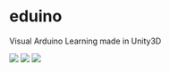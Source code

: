 eduino
======

Visual Arduino Learning made in Unity3D

![](http://i.imgur.com/BDaHuf0.jpg)
![](http://i.imgur.com/pn4cRlY.jpg)
![](http://i.imgur.com/rw4qFVO.jpg)

